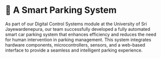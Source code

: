 <h1>🚗 A Smart Parking System </h1>
<p>As part of our Digital Control Systems module at the University of Sri Jayewardenepura, our team successfully developed a fully automated smart car parking system that enhances efficiency and reduces the need for human intervention in parking management. This system integrates hardware components, microcontrollers, sensors, and a web-based interface to provide a seamless and intelligent parking experience.</p>

